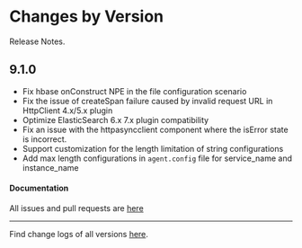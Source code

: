 Changes by Version
==================
Release Notes.

9.1.0
------------------

* Fix hbase onConstruct NPE in the file configuration scenario
* Fix the issue of createSpan failure caused by invalid request URL in HttpClient 4.x/5.x plugin
* Optimize ElasticSearch 6.x 7.x plugin compatibility
* Fix an issue with the httpasyncclient component where the isError state is incorrect.
* Support customization for the length limitation of string configurations
* Add max length configurations in `agent.config` file for service_name and instance_name

#### Documentation

All issues and pull requests are [here](https://github.com/apache/skywalking/milestone/194?closed=1)

------------------
Find change logs of all versions [here](changes).
